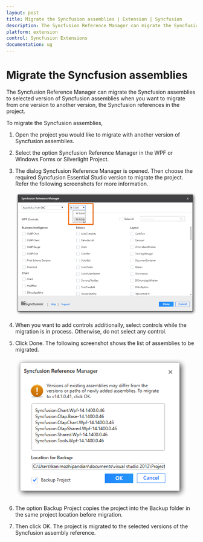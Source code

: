 ```yaml
---
layout: post
title: Migrate the Syncfusion assemblies | Extension | Syncfusion
description: The Syncfusion Reference Manager can migrate the Syncfusion assemblies to selected version of Syncfusion assemblies when you want to migrate from one version to another version, the Syncfusion references in the project
platform: extension
control: Syncfusion Extensions
documentation: ug
---
```


# Migrate the Syncfusion assemblies

The Syncfusion Reference Manager can migrate the Syncfusion assemblies to selected version of Syncfusion assemblies when you want to migrate from one version to another version, the Syncfusion references in the project.

To migrate the Syncfusion assemblies,

1. Open the project you would like to migrate with another version of Syncfusion assemblies.
2. Select the option Syncfusion Reference Manager in the WPF or Windows Forms or Silverlight Project.
3. The dialog Syncfusion Reference Manager is opened. Then choose the required Syncfusion Essential Studio version to migrate the project. Refer the following
   screenshots for more information.

   ![Syncfusion Reference Manager version selection section](Migrate-the-Syncfusion-assemblies_images/Migrate-the-Syncfusion-assemblies-img1.png)



4. When you want to add controls additionally, select controls while the migration is in process. Otherwise, do not select any control.
5. Click Done. The following screenshot shows the list of assemblies to be migrated. 

   ![Syncfusion Reference Manager backup dialog with the migrated assemblies details](Migrate-the-Syncfusion-assemblies_images/Migrate-the-Syncfusion-assemblies-img2.png)



6. The option Backup Project copies the project into the Backup folder in the same project location before migration.
7. Then click OK. The project is migrated to the selected versions of the Syncfusion assembly reference.



